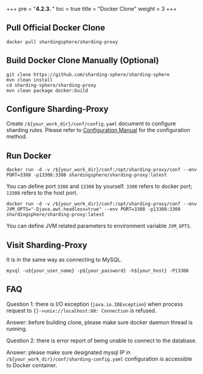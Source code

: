 +++
pre = "<b>4.2.3. </b>"
toc = true
title = "Docker Clone"
weight = 3
+++

## Pull Official Docker Clone

```
docker pull shardingsphere/sharding-proxy
```

## Build Docker Clone Manually (Optional)

```
git clone https://github.com/sharding-sphere/sharding-sphere
mvn clean install
cd sharding-sphere/sharding-proxy
mvn clean package docker:build
```

## Configure Sharding-Proxy

Create `/${your_work_dir}/conf/config.yaml` document to configure sharding rules. Please refer to [Configuration Manual](/en/manual/sharding-proxy/configuration/) for the configuration method.

## Run Docker

```
docker run -d -v /${your_work_dir}/conf:/opt/sharding-proxy/conf --env PORT=3308 -p13308:3308 shardingsphere/sharding-proxy:latest
```

You can define port `3308` and `13308` by yourself. `3308` refers to docker port; `13308` refers to the host port.

```
docker run -d -v /${your_work_dir}/conf:/opt/sharding-proxy/conf --env JVM_OPTS="-Djava.awt.headless=true" --env PORT=3308 -p13308:3308 shardingsphere/sharding-proxy:latest
```

You can define JVM related parameters to environment variable `JVM_OPTS`.

## Visit Sharding-Proxy

It is in the same way as connecting to MySQL.

```
mysql -u${your_user_name} -p${your_password} -h${your_host} -P13308
```

## FAQ

Question 1: there is I/O exception (`java.io.IOException`) when process request to `{}->unix://localhost:80: Connection` is refused.

Answer: before building clone, please make sure docker daemon thread is running.

Question 2: there is error report of being unable to connect to the database.

Answer: please make sure designated mysql  IP in `/${your_work_dir}/conf/sharding-config.yaml` configuration is accessible to Docker container.